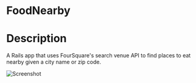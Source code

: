 # FoodNearby

# Description
A Rails app that uses FourSquare's search venue API to find places to eat nearby given a city name or zip code.

![Screenshot](https://i.imgur.com/Lh4miF1.png)
